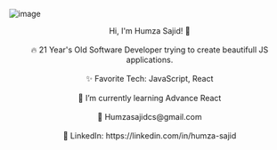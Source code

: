 
  ![image](https://user-images.githubusercontent.com/20709155/129868332-a54d08f3-c1cf-4622-bf4b-4e9e2cc947ad.png)
<center>
  Hi, I'm Humza Sajid! 👋 <br/><br/>
🔥 21 Year's Old Software Developer trying to create beautifull JS applications.<br/><br/>
✨ Favorite Tech: JavaScript, React<br/><br/>
📓 I’m currently learning Advance React<br/><br/>
📧 Humzasajidcs@gmail.com<br/><br/>
💼 LinkedIn: https://linkedin.com/in/humza-sajid<br/></center><br/>
             
